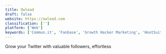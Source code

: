 ```yaml
---
title: Owlead
draft: false 
website: https://owlead.com
classification: ['']
platform: ['Web']
keywords: ['Commun.it', 'Fanbase', 'Growth Hacker Marketing', 'HootSuite', 'Hypegrowth', 'Jooicer', 'Lead Wagon', 'Marketing Stack', 'Narrow', 'Social Quant', 'TribeBoost', 'Tweepi', 'Tweet Archivist', 'Tweet Pup', 'TweetDeck', 'TweetFavy', 'TweetPilot', 'Twitter Amplify', 'twiends']
---
```

Grow your Twitter with valuable followers, effortless